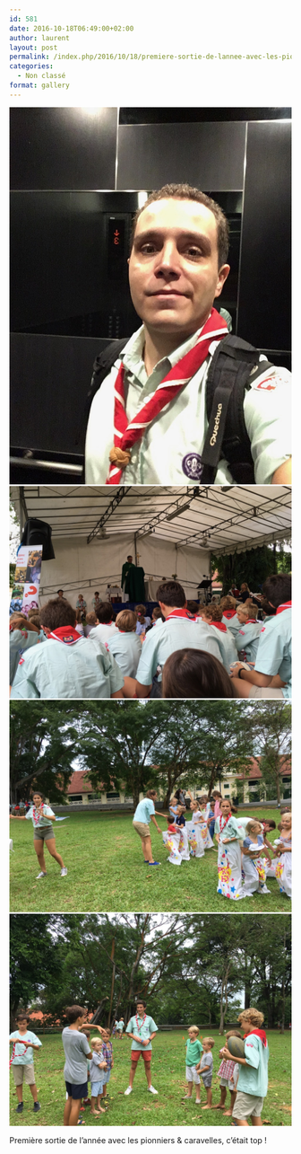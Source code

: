 ```yaml
---
id: 581
date: 2016-10-18T06:49:00+02:00
author: laurent
layout: post
permalink: /index.php/2016/10/18/premiere-sortie-de-lannee-avec-les-pionniers/
categories:
  - Non classé
format: gallery
---
```

<img src="/images/2016/10/tumblr_of8dloafkJ1uuvt0bo2_1280.jpg" />
<img src="/images/2016/10/tumblr_of8dloafkJ1uuvt0bo3_1280.jpg" />
<img src="/images/2016/10/tumblr_of8dloafkJ1uuvt0bo4_1280.jpg" />
<img src="/images/2016/10/tumblr_of8dloafkJ1uuvt0bo5_1280.jpg" />

Première sortie de l’année avec les pionniers & caravelles, c’était top !